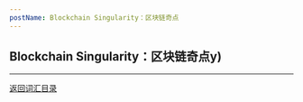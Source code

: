 ```yaml
---
postName: Blockchain Singularity：区块链奇点
---
```


## Blockchain Singularity：区块链奇点y)



---
[返回词汇目录](../glossary)